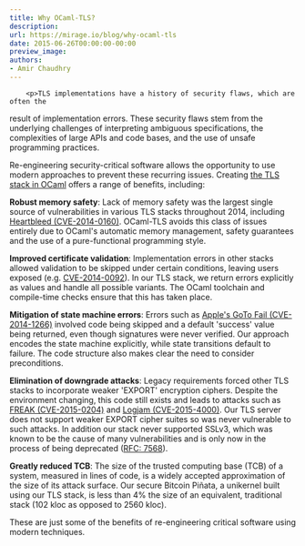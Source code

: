 ```yaml
---
title: Why OCaml-TLS?
description:
url: https://mirage.io/blog/why-ocaml-tls
date: 2015-06-26T00:00:00-00:00
preview_image:
authors:
- Amir Chaudhry
---
```



        <p>TLS implementations have a history of security flaws, which are often the
result of implementation errors.  These security flaws stem from the
underlying challenges of interpreting ambiguous specifications, the
complexities of large APIs and code bases, and the use of unsafe programming
practices.</p>
<p>Re-engineering security-critical software allows the opportunity to use modern
approaches to prevent these recurring issues. Creating <a href="https://github.com/mirleft/ocaml-tls">the TLS stack in OCaml</a>
offers a range of benefits, including:</p>
<p><strong>Robust memory safety</strong>: Lack of memory safety was the largest single source
of vulnerabilities in various TLS stacks throughout 2014, including
<a href="http://heartbleed.com">Heartbleed (CVE-2014-0160)</a>. OCaml-TLS avoids this
class of issues entirely due to OCaml's automatic memory management, safety
guarantees and the use of a pure-functional programming style.</p>
<p><strong>Improved certificate validation</strong>: Implementation errors in other stacks
allowed validation to be skipped under certain conditions, leaving users
exposed (e.g.
<a href="https://cve.mitre.org/cgi-bin/cvename.cgi?name=CVE-2014-0092">CVE-2014-0092</a>).
In our TLS stack, we return errors explicitly as values and handle all
possible variants. The OCaml toolchain and compile-time checks ensure that
this has taken place.</p>
<p><strong>Mitigation of state machine errors</strong>: Errors such as
<a href="https://gotofail.com">Apple's GoTo Fail (CVE-2014-1266)</a> involved code being
skipped and a default 'success' value being returned, even though signatures
were never verified. Our approach encodes the state machine explicitly, while
state transitions default to failure. The code structure also makes clear the
need to consider preconditions.</p>
<p><strong>Elimination of downgrade attacks</strong>: Legacy requirements forced other TLS
stacks to incorporate weaker 'EXPORT' encryption ciphers. Despite the
environment changing, this code still exists and leads to attacks such as
<a href="https://freakattack.com">FREAK (CVE-2015-0204)</a> and
<a href="https://weakdh.org">Logjam (CVE-2015-4000)</a>. Our TLS server does not support
weaker EXPORT cipher suites so was never vulnerable to such attacks.
In addition our stack never supported SSLv3, which was known to be the cause of many vulnerabilities and is only now in the process of being deprecated (<a href="https://tools.ietf.org/html/rfc7568">RFC: 7568</a>).</p>
<p><strong>Greatly reduced TCB</strong>: The size of the trusted computing base (TCB) of a
system, measured in lines of code, is a widely accepted approximation of the
size of its attack surface.  Our secure Bitcoin Pi&ntilde;ata, a unikernel built
using our TLS stack, is less than 4% the size of an equivalent, traditional
stack (102 kloc as opposed to 2560 kloc).</p>
<p>These are just some of the benefits of re-engineering critical software using
modern techniques.</p>

      
